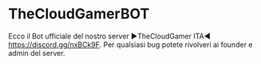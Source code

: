 # TheCloudGamerBOT
Ecco il Bot ufficiale del nostro server ►TheCloudGamer ITA◄ https://discord.gg/nxBCk9F. Per qualsiasi bug potete rivolveri ai founder e admin del server.
